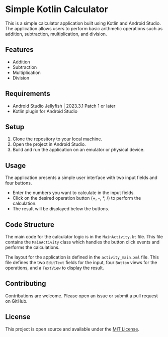 # Simple Kotlin Calculator

This is a simple calculator application built using Kotlin and Android Studio. The application allows users to perform basic arithmetic operations such as addition, subtraction, multiplication, and division.

## Features

- Addition
- Subtraction
- Multiplication
- Division

## Requirements

- Android Studio Jellyfish | 2023.3.1 Patch 1 or later
- Kotlin plugin for Android Studio

## Setup

1. Clone the repository to your local machine.
2. Open the project in Android Studio.
3. Build and run the application on an emulator or physical device.

## Usage

The application presents a simple user interface with two input fields and four buttons.

- Enter the numbers you want to calculate in the input fields.
- Click on the desired operation button (+, -, *, /) to perform the calculation.
- The result will be displayed below the buttons.

## Code Structure

The main code for the calculator logic is in the `MainActivity.kt` file. This file contains the `MainActivity` class which handles the button click events and performs the calculations.

The layout for the application is defined in the `activity_main.xml` file. This file defines the two `EditText` fields for the input, four `Button` views for the operations, and a `TextView` to display the result.

## Contributing

Contributions are welcome. Please open an issue or submit a pull request on GitHub.

## License

This project is open source and available under the [MIT License](LICENSE).